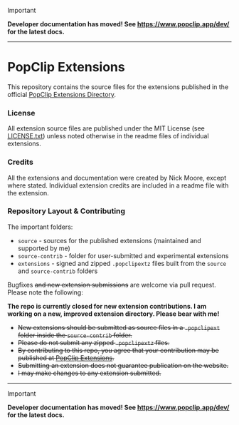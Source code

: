 <!-- markdownlint-disable MD041 -->
<!-- markdownlint-disable MD001 -->
> [!IMPORTANT]
> **Developer documentation has moved! See <https://www.popclip.app/dev/> for the latest docs.**

---

# PopClip Extensions

This repository contains the source files for the extensions published in the official [PopClip Extensions Directory](https://www.popclip.app/extensions/).

### License

All extension source files are published under the MIT License (see [LICENSE.txt](LICENSE.txt)) unless noted otherwise in the readme files of individual extensions.

### Credits

All the extensions and documentation were created by Nick Moore, except where stated. Individual extension credits are included in a readme file with the extension.

### Repository Layout & Contributing

The important folders:

- `source` - sources for the published extensions (maintained and supported by me)
- `source-contrib` - folder for user-submitted and experimental extensions
- `extensions` - signed and zipped `.popclipextz` files built from the `source` and `source-contrib` folders

Bugfixes ~~and new extension submissions~~ are welcome via pull request. Please note the following:

**The repo is currently closed for new extension contributions. I am working on a new, improved extension directory. Please bear with me!**

- ~~New extensions should be submitted as source files in a `.popclipext` folder inside the `source-contrib` folder.~~
- ~~Please do not submit any zipped `.popclipextz` files.~~
- ~~By contributing to this repo, you agree that your contribution may be published at [PopClip Extensions](https://pilotmoon.com/popclip/extensions/).~~
- ~~Submitting an extension does not guarantee publication on the website.~~
- ~~I may make changes to any extension submitted.~~

---

> [!IMPORTANT]
> **Developer documentation has moved! See <https://www.popclip.app/dev/> for the latest docs.**

